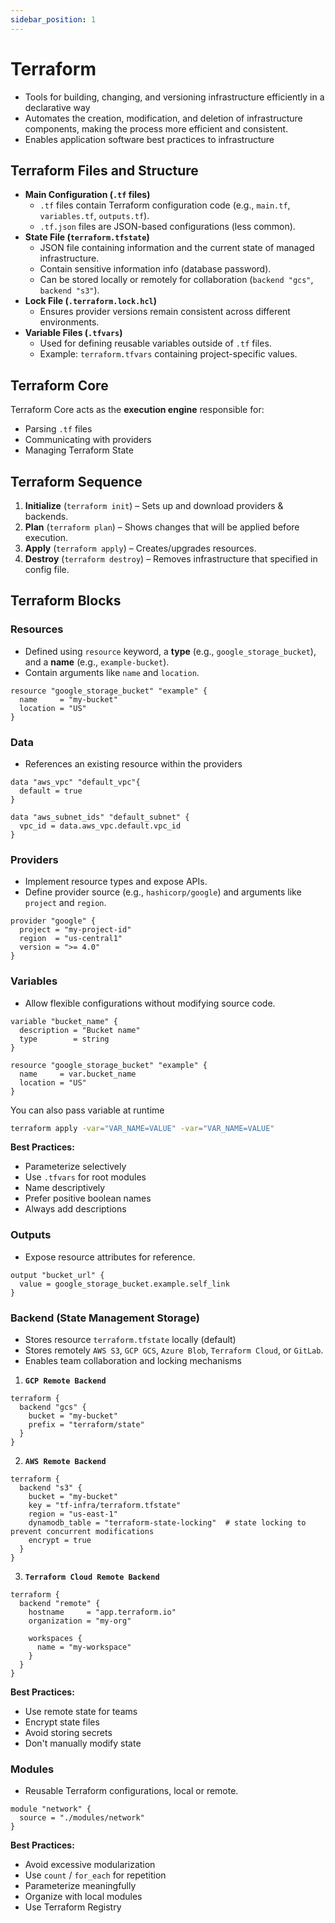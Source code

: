 ```yaml
---
sidebar_position: 1
---
```


# Terraform
- Tools for building, changing, and versioning infrastructure efficiently in a declarative way
- Automates the creation, modification, and deletion of infrastructure components, making the process more efficient and consistent.
- Enables application software best practices to infrastructure

## Terraform Files and Structure

- **Main Configuration (`.tf` files)**
    - `.tf` files contain Terraform configuration code (e.g., `main.tf`, `variables.tf`, `outputs.tf`).
    - `.tf.json` files are JSON-based configurations (less common).
- **State File (`terraform.tfstate`)**
    - JSON file containing information and the current state of managed infrastructure.
    - Contain sensitive information info (database password).
    - Can be stored locally or remotely for collaboration (`backend "gcs"`, `backend "s3"`).
- **Lock File (`.terraform.lock.hcl`)**
    - Ensures provider versions remain consistent across different environments.
- **Variable Files (`.tfvars`)**
    - Used for defining reusable variables outside of `.tf` files.
    - Example: `terraform.tfvars` containing project-specific values.

## Terraform Core
Terraform Core acts as the **execution engine** responsible for:
- Parsing `.tf` files
- Communicating with providers 
- Managing Terraform State

## Terraform Sequence
1. **Initialize** (`terraform init`) – Sets up and download providers & backends.  
2. **Plan** (`terraform plan`) –  Shows changes that will be applied before execution.  
3. **Apply** (`terraform apply`) – Creates/upgrades resources.  
4. **Destroy** (`terraform destroy`) – Removes infrastructure that specified in config file.

## Terraform Blocks

### Resources
- Defined using `resource` keyword, a **type** (e.g., `google_storage_bucket`), and a **name** (e.g., `example-bucket`).
- Contain arguments like `name` and `location`.

```hcl
resource "google_storage_bucket" "example" {
  name     = "my-bucket"
  location = "US"
}
```

### Data
- References an existing resource within the providers

```hcl
data "aws_vpc" "default_vpc"{
  default = true
}

data "aws_subnet_ids" "default_subnet" {
  vpc_id = data.aws_vpc.default.vpc_id
}
```

### Providers

- Implement resource types and expose APIs.
- Define provider source (e.g., `hashicorp/google`) and arguments like `project` and `region`.

```hcl
provider "google" {
  project = "my-project-id"
  region  = "us-central1"
  version = ">= 4.0"
}
```

### Variables
- Allow flexible configurations without modifying source code.

```hcl
variable "bucket_name" {
  description = "Bucket name"
  type        = string
}

resource "google_storage_bucket" "example" {
  name     = var.bucket_name
  location = "US"
}
```

You can also pass variable at runtime

```bash
terraform apply -var="VAR_NAME=VALUE" -var="VAR_NAME=VALUE"
```

**Best Practices:**  
- Parameterize selectively
- Use `.tfvars` for root modules
- Name descriptively
- Prefer positive boolean names 
- Always add descriptions

### Outputs
- Expose resource attributes for reference.

```hcl
output "bucket_url" {
  value = google_storage_bucket.example.self_link
}
```

### Backend (State Management Storage)

- Stores resource `terraform.tfstate` locally (default)
- Stores remotely `AWS S3`, `GCP GCS`, `Azure Blob`, `Terraform Cloud`, or `GitLab`.
- Enables team collaboration and locking mechanisms

1. **`GCP Remote Backend`**
```hcl
terraform {
  backend "gcs" {
    bucket = "my-bucket"
    prefix = "terraform/state"
  }
}
```
2. **`AWS Remote Backend`**
```hcl
terraform {
  backend "s3" {
    bucket = "my-bucket"
    key = "tf-infra/terraform.tfstate"
    region = "us-east-1"
    dynamodb_table = "terraform-state-locking"  # state locking to prevent concurrent modifications
    encrypt = true  
  }
}
```
3. **`Terraform Cloud Remote Backend`**
```hcl
terraform {
  backend "remote" {
    hostname     = "app.terraform.io"
    organization = "my-org"

    workspaces {
      name = "my-workspace"
    }
  }
}
```




**Best Practices:**  
- Use remote state for teams 
- Encrypt state files 
- Avoid storing secrets 
- Don't manually modify state

### Modules

- Reusable Terraform configurations, local or remote.

```hcl
module "network" {
  source = "./modules/network"
}
```
**Best Practices:**  
- Avoid excessive modularization 
- Use `count` / `for_each` for repetition
- Parameterize meaningfully 
- Organize with local modules
- Use Terraform Registry